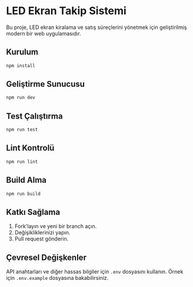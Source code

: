 # LED Ekran Takip Sistemi

Bu proje, LED ekran kiralama ve satış süreçlerini yönetmek için geliştirilmiş modern bir web uygulamasıdır.

## Kurulum

```bash
npm install
```

## Geliştirme Sunucusu

```bash
npm run dev
```

## Test Çalıştırma

```bash
npm run test
```

## Lint Kontrolü

```bash
npm run lint
```

## Build Alma

```bash
npm run build
```

## Katkı Sağlama

1. Fork'layın ve yeni bir branch açın.
2. Değişikliklerinizi yapın.
3. Pull request gönderin.

## Çevresel Değişkenler

API anahtarları ve diğer hassas bilgiler için `.env` dosyasını kullanın. Örnek için `.env.example` dosyasına bakabilirsiniz. 